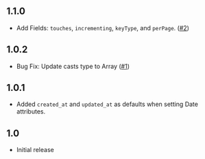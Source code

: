 ## 1.1.0
- Add Fields: `touches`, `incrementing`, `keyType`, and `perPage`. ([#2](https://github.com/ahinkle/vscode-laravel-model-snippets/pull/2))

## 1.0.2
- Bug Fix: Update casts type to Array ([#1](https://github.com/ahinkle/vscode-laravel-model-snippets/pull/1))

## 1.0.1
- Added `created_at` and `updated_at` as defaults when setting Date attributes.

## 1.0
- Initial release